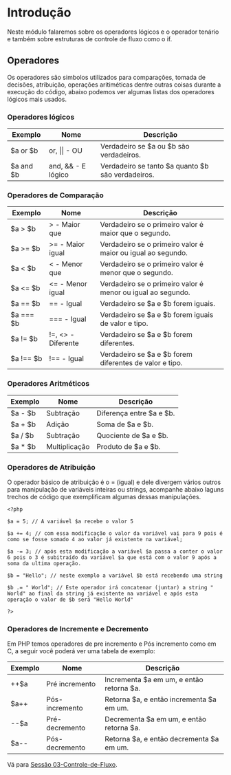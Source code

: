 # Introdução

Neste módulo falaremos sobre os operadores lógicos e o operador tenário e também sobre estruturas de controle de fluxo como o if.

## Operadores


Os operadores são simbolos utilizados para comparações, tomada de decisões, atribuição, operações aritiméticas dentre outras coisas durante a execução do código, abaixo podemos ver algumas listas dos operadores lógicos mais usados.

### Operadores lógicos

| Exemplo   | Nome                  | Descrição                                                   |
|-----------|-----------------------|-------------------------------------------------------------|
|  $a or $b |    or, \|\| - OU      | Verdadeiro se $a ou $b são verdadeiros.                     |
| $a and $b |  and, && - E lógico   | Verdadeiro se tanto $a quanto $b são verdadeiros.           |

### Operadores de Comparação

| Exemplo   | Nome                  | Descrição                                                   |
|-----------|-----------------------|-------------------------------------------------------------|
|  $a > $b  |   > - Maior que       | Verdadeiro se o primeiro valor é maior que o segundo.       |
|  $a >= $b |   >= - Maior igual    | Verdadeiro se o primeiro valor é maior ou igual ao segundo. |
|  $a < $b  |   < - Menor que       | Verdadeiro se o primeiro valor é menor que o segundo.       |
|  $a <= $b |   <= - Menor igual    | Verdadeiro se o primeiro valor é menor ou igual ao segundo. |
|  $a == $b |   == - Igual          | Verdadeiro se $a e $b forem iguais.                         |
| $a === $b |  === - Igual          | Verdadeiro se $a e $b forem iguais de valor e tipo.         |
|  $a != $b |  !=, <> - Diferente   | Verdadeiro se $a e $b forem diferentes.                     |
| $a !== $b |  !== - Igual          | Verdadeiro se $a e $b forem diferentes de valor e tipo.     |

### Operadores Aritméticos

| Exemplo   | Nome                  | Descrição                  |
|-----------|-----------------------|----------------------------|
|  $a - $b  |       Subtração       | Diferença entre $a e $b.   |
|  $a + $b  |         Adição        | Soma de $a e $b.           |
|  $a / $b  |       Subtração       | Quociente de $a e $b.      |
|  $a * $b  |     Multiplicação     | Produto de $a e $b.        |

### Operadores de Atribuição

O operador básico de atribuição é o = (igual) e dele divergem vários outros para manipulação de variáveis inteiras ou strings, acompanhe abaixo laguns trechos de código que exemplificam algumas dessas manipulações.

```
<?php

$a = 5; // A variável $a recebe o valor 5

$a += 4; // com essa modificação o valor da variável vai para 9 pois é como se fosse somado 4 ao valor já existente na variável;

$a -= 3; // após esta modificação a variável $a passa a conter o valor 6 pois o 3 é subitraído da variável $a que está com o valor 9 após a soma da ultima operação.

$b = "Hello"; // neste exemplo a variável $b está recebendo uma string

$b .= " World"; // Este operador irá concatenar (juntar) a string " World" ao final da string já existente na variável e após esta operação o valor de $b será "Hello World"

?>

```

### Operadores de Incremente e Decremento

Em PHP temos operadores de pre incremento e Pós incremento como em C, a seguir você poderá ver uma tabela de exemplo:

| Exemplo  | Nome                  | Descrição                                  |
|----------|-----------------------|--------------------------------------------|
|   ++$a   |    Pré incremento     | Incrementa $a em um, e então retorna $a.   |
|   $a++   |    Pós-incremento     | Retorna $a, e então incrementa $a em um.   |
|   --$a   |    Pré-decremento     | Decrementa $a em um, e então retorna $a.   |
|   $a--   |    Pós-decremento     | Retorna $a, e então decrementa $a em um.   |


Vá para [Sessão 03-Controle-de-Fluxo](../03-Controle-de-fluxo/README.md).